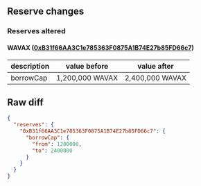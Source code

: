 ## Reserve changes

### Reserves altered

#### WAVAX ([0xB31f66AA3C1e785363F0875A1B74E27b85FD66c7](https://snowtrace.io/address/0xB31f66AA3C1e785363F0875A1B74E27b85FD66c7))

| description | value before | value after |
| --- | --- | --- |
| borrowCap | 1,200,000 WAVAX | 2,400,000 WAVAX |


## Raw diff

```json
{
  "reserves": {
    "0xB31f66AA3C1e785363F0875A1B74E27b85FD66c7": {
      "borrowCap": {
        "from": 1200000,
        "to": 2400000
      }
    }
  }
}
```